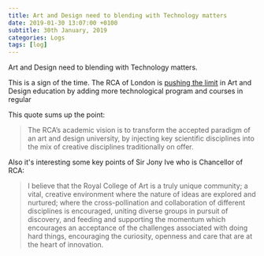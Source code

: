 ```yaml
---
title: Art and Design need to blending with Technology matters
date: 2019-01-30 13:07:00 +0100
subtitle: 30th January, 2019
categories: Logs
tags: [log]
---
```


Art and Design need to blending with Technology matters.

This is a sign of the time. The RCA of London is [pushing the limit](https://www.rca.ac.uk/news-and-events/news/royal-college-art-announces-ambitious-future-plans/) in Art and Design education by adding more technological program and courses in regular

This quote sums up the point:

> The RCA’s academic vision is to transform the accepted paradigm of an art and design university, by injecting key scientific disciplines into the mix of creative disciplines traditionally on offer.

Also it's interesting some key points of Sir Jony Ive who is Chancellor of RCA:

> I believe that the Royal College of Art is a truly unique community; a vital, creative environment where the nature of ideas are explored and nurtured; where the cross-pollination and collaboration of different disciplines is encouraged, uniting diverse groups in pursuit of discovery, and feeding and supporting the momentum which encourages an acceptance of the challenges associated with doing hard things, encouraging the curiosity, openness and care that are at the heart of innovation.